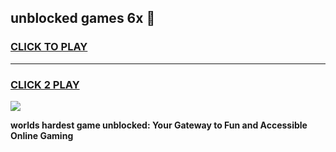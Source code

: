 
## unblocked games 6x 👋
<h3>
<a href="https://premium.freeplayer.one?title=unblocked_games_6x&ref=13F">CLICK TO PLAY</a></h3>
<hr>

<h3>
<a href="https://premium.freeplayer.one?title=unblocked_games_6x&ref=13F">CLICK 2 PLAY</a>
  
</h3>

<a href="https://premium.freeplayer.one?title=unblocked_games_6x&ref=12F/"><img src="https://clearcache.store/games.png"></a>


**worlds hardest game unblocked: Your Gateway to Fun and Accessible Online Gaming**
